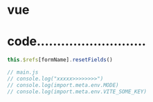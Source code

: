 
# vue

# code...........................
```javascript
this.$refs[formName].resetFields()

// main.js
// console.log("xxxxx>>>>>>>>")
// console.log(import.meta.env.MODE)
// console.log(import.meta.env.VITE_SOME_KEY)
```
